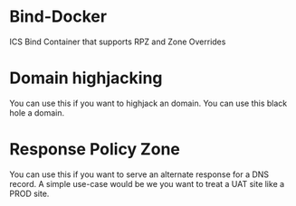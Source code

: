# Bind-Docker
ICS Bind Container that supports RPZ and Zone Overrides

# Domain highjacking
You can use this if you want to highjack an domain. You can use this black hole a domain.

# Response Policy Zone
You can use this if you want to serve an alternate response for a DNS record. A simple use-case would be we you want to treat a UAT site like a PROD site.
